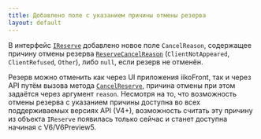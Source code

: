 ```yaml
---
title: Добавлено поле с указанием причины отмены резерва  
layout: default
---
```

В интерфейс [`IReserve`](https://iiko.github.io/front.api.sdk/v6/html/T_Resto_Front_Api_V6_Data_Brd_IReserve.htm) добавлено новое поле `CancelReason`, содержащее причину отмены резерва [`ReserveCancelReason`](https://iiko.github.io/front.api.sdk/v6/html/T_Resto_Front_Api_V6_Data_Brd_ReserveCancelReason.htm) (`ClientNotAppeared`, `ClientRefused`, `Other`), либо `null`, если резерв не отменён.

Резерв можно отменить как через UI приложения iikoFront, так и через API путём вызова метода [`CancelReserve`](https://iiko.github.io/front.api.sdk/v6/html/M_Resto_Front_Api_V6_IOperationService_CancelReserve.htm), причина отмены при этом задаётся через аргумент `reason`. Несмотря на то, что возможность отмены резерва с указанием причины доступна во всех поддерживаемых версиях API (V4+), возможность считать эту причину из объекта `IReserve` появилась только сейчас и станет доступна начиная с V6/V6Preview5.